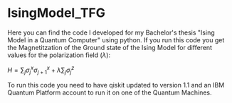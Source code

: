 # IsingModel_TFG

Here you can find the code I developed for my Bachelor's thesis "Ising Model in a Quantum Computer" using python. If you run this code you get the Magnetitzation of the Ground state of the Ising Model for different values for the polarization field $(\lambda)$:

$H = \sum_{j}{\sigma_{j}^{x}\sigma_{j+1}^{x}} + \lambda \sum_{j}{\sigma_{j}^{z}}$

To run this code you need to have qiskit updated to version 1.1 and an IBM Quantum Platform account to run it on one of the Quantum Machines.
